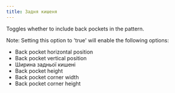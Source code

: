 ```yaml
---
title: Задня кишеня
---
```


Toggles whether to include back pockets in the pattern.

Note: Setting this option to 'true' will enable the following options:

- Back pocket horizontal position
- Back pocket vertical position
- Ширина задньої кишені
- Back pocket height
- Back pocket corner width
- Back pocket corner height
